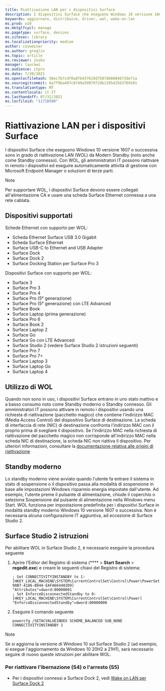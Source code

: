 ```yaml
---
title: Riattivazione LAN per i dispositivi Surface
description: I dispositivi Surface che eseguono Windows 10 versione 1607 o successiva e usano una scheda Surface Ethernet per connettersi a una rete cablata sono in grado di riattivazione LAN (WOL) da Modern Standby.
keywords: aggiornare, distribuire, driver, wol, wake-on-lan
ms.prod: w10
ms.mktglfcycl: manage
ms.pagetype: surface, devices
ms.sitesec: library
ms.localizationpriority: medium
author: coveminer
ms.author: greglin
ms.topic: article
ms.reviewer: jesko
manager: laurawi
ms.audience: itpro
ms.date: 7/30/2021
ms.openlocfilehash: 58ec7b7cdf0ad7b437619d7587db6084673de71a
ms.sourcegitcommit: 6a7f96a497c8749a5997972db139542563769101
ms.translationtype: MT
ms.contentlocale: it-IT
ms.lasthandoff: 07/31/2021
ms.locfileid: "11710590"
---
```

# <a name="wake-on-lan-for-surface-devices"></a>Riattivazione LAN per i dispositivi Surface 

I dispositivi Surface che eseguono Windows 10 versione 1607 o successiva sono in grado di riattivazione LAN (WOL) da Modern Standby (noto anche come Standby connesso). Con WOL, gli amministratori IT possono riattivare in remoto i dispositivi ed eseguire automaticamente attività di gestione con Microsoft Endpoint Manager o soluzioni di terze parti.

>[!NOTE]
>Per supportare WOL, i dispositivi Surface devono essere collegati all'alimentazione CA e usare una scheda Surface Ethernet connessa a una rete cablata.

## <a name="supported-devices"></a>Dispositivi supportati

Schede Ethernet con supporto per WOL:

- Scheda Ethernet Surface USB 3.0 Gigabit 
- Scheda Surface Ethernet
- Surface USB-C to Ethernet and USB Adapter
- Surface Dock
- Surface Dock 2
- Surface Docking Station per Surface Pro 3

Dispositivi Surface con supporto per WOL:

- Surface 3
- Surface Pro 3
- Surface Pro 4
- Surface Pro (5° generazione)
- Surface Pro (5° generazione) con LTE Advanced
- Surface Book
- Surface Laptop (prima generazione)
- Surface Pro 6
- Surface Book 2
- Surface Laptop 2
- Surface Go
- Surface Go con LTE Advanced
- Surface Studio 2 (vedere Surface Studio 2 istruzioni seguenti)
- Surface Pro 7
- Surface Pro 7+
- Surface Laptop 3
- Surface Laptop Go
- Surface Laptop 4

## <a name="using-wol"></a>Utilizzo di WOL 

Quando non sono in uso, i dispositivi Surface entrano in uno stato inattivo e a basso consumo noto come Standby moderno o Standby connesso. Gli amministratori IT possono attivare in remoto i dispositivi usando una richiesta di riattivazione (pacchetto magico) che contiene l'indirizzo MAC (Media Access Control) del dispositivo Surface di destinazione. La scheda di interfaccia di rete (NIC) di destinazione confronta l'indirizzo MAC con il proprio prima di svegliare il dispositivo. Se l'indirizzo MAC nella richiesta di riattivazione del pacchetto magico non corrisponde all'indirizzo MAC nella scheda NIC di destinazione, la scheda NIC non riattiva il dispositivo. Per ulteriori informazioni, consultare la [documentazione relativa alle origini di riattivazione](/windows-hardware/design/device-experiences/modern-standby-wake-sources)

## <a name="modern-standby"></a>Standby moderno

Lo standby moderno viene avviato quando l'utente fa entrare il sistema in stato di sospensione o il dispositivo passa alla modalità di sospensione in base alle impostazioni Windows risparmio energia impostate dall'utente. Ad esempio, l'utente preme il pulsante di alimentazione, chiude il coperchio o seleziona Sospensione dal pulsante di alimentazione nella Windows menu Start. WOL funziona per impostazione predefinita per i dispositivi Surface in modalità standby moderno Windows 10 versione 1607 o successiva. Non è necessaria alcuna configurazione IT aggiuntiva, ad eccezione di Surface Studio 2.

## <a name="surface-studio-2-instructions"></a>Surface Studio 2 istruzioni

Per abilitare WOL in Surface Studio 2, è necessario eseguire la procedura seguente

1. Aprire l'Editor del Registro di sistema (****  >  **Start Search**  >  **regedit.exe**) e creare le seguenti chiavi del Registro di sistema:

   ```console
   ; Set CONNECTIVITYINSTANDBY to 1:
   [HKEY_LOCAL_MACHINE\SYSTEM\CurrentControlSet\Control\Power\PowerSettings\F15576E8-98B7-4186-B944-EAFA664402D9]
   "Attributes"=dword:00000001
   ; Set EnforceDisconnectedStandby to 0:
   [HKEY_LOCAL_MACHINE\SYSTEM\CurrentControlSet\Control\Power]
   "EnforceDisconnectedStandby"=dword:00000000
   ```

2. Eseguire il comando seguente

    ```powercfg /SETACVALUEINDEX SCHEME_BALANCED SUB_NONE CONNECTIVITYINSTANDBY 1```

> [!NOTE]
> Se si aggiorna la versione di Windows 10 sul Surface Studio 2 (ad esempio, si esegue l'aggiornamento da Windows 10 20H2 a 21H1), sarà necessario seguire di nuovo queste istruzioni per abilitare WOL.


### <a name="to-wake-from-hibernation-s4-or-shutdown-s5"></a>Per riattivare l'ibernazione (S4) o l'arresto (S5) 

- Per i dispositivi connessi a Surface Dock 2, vedi [Wake on LAN per Surface Dock 2](wake-on-lan-surface-dock2.md)
